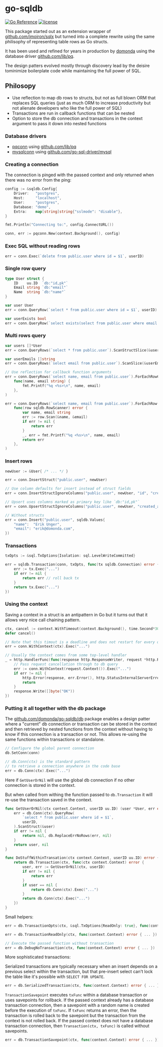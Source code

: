 # go-sqldb

[![Go Reference](https://pkg.go.dev/badge/github.com/domonda/go-sqldb.svg)](https://pkg.go.dev/github.com/domonda/go-sqldb) [![license](https://img.shields.io/badge/license-MIT-red.svg?style=flat)](https://raw.githubusercontent.com/domonda/go-sqldb/master/LICENSE)

This package started out as an extension wrapper of [github.com/jmoiron/sqlx](https://github.com/jmoiron/sqlx) but turned into a complete rewrite using the same philisophy of representing table rows as Go structs.

It has been used and refined for years in production by [domonda](https://domonda.com) using the database driver [github.com/lib/pq](https://github.com/lib/pq).

The design patters evolved mostly through discovery lead by the deisire tominimize boilerplate code while maintaining the full power of SQL. 

## Philosopy

* Use reflection to map db rows to structs, but not as full blown ORM that replaces SQL queries (just as much ORM to increase productivity but not alienate developers who like the full power of SQL)
* Transactions are run in callback functions that can be nested
* Option to store the db connection and transactions in the context argument to pass it down into nested functions


### Database drivers

* [pqconn](https://pkg.go.dev/github.com/domonda/go-sqldb/pqconn) using [github.com/lib/pq](https://github.com/lib/pq) 
* [mysqlconn](https://pkg.go.dev/github.com/domonda/go-sqldb/mysqlconn) using [github.com/go-sql-driver/mysql](https://github.com/go-sql-driver/mysql)


### Creating a connection

The connection is pinged with the passed context
and only returned when there was no error from the ping:

```go
config := &sqldb.Config{
    Driver:   "postgres",
    Host:     "localhost",
    User:     "postgres",
    Database: "demo",
    Extra:    map[string]string{"sslmode": "disable"},
}

fmt.Println("Connecting to:", config.ConnectURL())

conn, err := pqconn.New(context.Background(), config)
```

### Exec SQL without reading rows

```go
err = conn.Exec(`delete from public.user where id = $1`, userID)
```

### Single row query

```go
type User struct {
	ID    uu.ID  `db:"id,pk"`
	Email string `db:"email"`
	Name  string `db:"name"`
}

var user User
err = conn.QueryRow(`select * from public.user where id = $1`, userID).ScanStruct(&user)

var userExists bool
err = conn.QueryRow(`select exists(select from public.user where email = $1)`, userEmail).Scan(&userExists)
```

### Multi rows query

```go
var users []*User
err = conn.QueryRows(`select * from public.user`).ScanStructSlice(&users)

var userEmails []string
err = conn.QueryRows(`select email from public.user`).ScanSlice(&userEmails)

// Use reflection for callback function arguments
err = conn.QueryRows(`select name, email from public.user`).ForEachRowCall(
    func(name, email string) {
        fmt.Printf("%q <%s>\n", name, email)
    },
)

err = conn.QueryRows(`select name, email from public.user`).ForEachRow(
    func(row sqldb.RowScanner) error {
        var name, email string
        err := row.Scan(&name, &email)
        if err != nil {
            return err
        }
        _, err = fmt.Printf("%q <%s>\n", name, email)
        return err
    },
)
```

### Insert rows

```go
newUser := &User{ /* ... */ }

err = conn.InsertStruct("public.user", newUser)

// Use column defaults for insert instead of struct fields
err = conn.InsertStructIgnoreColumns("public.user", newUser, "id", "created_at")

// Upsert uses columns marked as primary key like `db:"id,pk"`
err = conn.UpsertStructIgnoreColumns("public.user", newUser, "created_at")

// Without structs
err = conn.Insert("public.user", sqldb.Values{
    "name":  "Erik Unger",
    "email": "erik@domonda.com",
})
```

### Transactions

```go
txOpts := &sql.TxOptions{Isolation: sql.LevelWriteCommitted}

err = sqldb.Transaction(conn, txOpts, func(tx sqldb.Connection) error {
    err := tx.Exec("...")
    if err != nil {
        return err // roll back tx
    }
    return tx.Exec("...")
})
```

### Using the context

Saving a context in a struct is an antipattern in Go
but it turns out that it allows very nice call chaining pattern.

```go
ctx, cancel := context.WithTimeout(context.Background(), time.Second*30)
defer cancel()

// Note that this timout is a deadline and does not restart for every query
err = conn.WithContext(ctx).Exec("...")

// Usually the context comes from some top-level handler
_ = http.HandlerFunc(func(response http.ResponseWriter, request *http.Request) {
    // Pass request cancellation through to db query
    err := conn.WithContext(request.Context()).Exec("...")
    if err != nil {
        http.Error(response, err.Error(), http.StatusInternalServerError)
        return
    }
    response.Write([]byte("OK"))
})
```

### Putting it all together with the db package

The [github.com/domonda/go-sqldb/db](https://pkg.go.dev/github.com/domonda/go-sqldb/db)
package enables a design patter where a "current" db connection or transaction
can be stored in the context and then retrieved by nested functions
from the context without having to know if this connection is a transaction or not.
This allows re-using the same functions within transactions or standalone.

```go
// Configure the global parent connection
db.SetConn(conn)

// db.Conn(ctx) is the standard pattern
// to retrieve a connection anywhere in the code base
err = db.Conn(ctx).Exec("...")
```

Here if `GetUserOrNil` will use the global db connection if
no other connection is stored in the context.

But when called from withing the function passed to `db.Transaction`
it will re-use the transaction saved in the context.


```go
func GetUserOrNil(ctx context.Context, userID uu.ID) (user *User, err error) {
	err = db.Conn(ctx).QueryRow(
		`select * from public.user where id = $1`,
		userID,
	).ScanStruct(&user)
	if err != nil {
		return nil, db.ReplaceErrNoRows(err, nil)
	}
	return user, nil
}

func DoStuffWithinTransation(ctx context.Context, userID uu.ID) error {
	return db.Transaction(ctx, func(ctx context.Context) error {
		user, err := GetUserOrNil(ctx, userID)
		if err != nil {
			return err
		}
		if user == nil {
			return db.Conn(ctx).Exec("...")
		}
		return db.Conn(ctx).Exec("...")
	})
}
```

Small helpers:

```go
err = db.TransactionOpts(ctx, &sql.TxOptions{ReadOnly: true}, func(context.Context) error { ... })

err = db.TransactionReadOnly(ctx, func(context.Context) error { ... })

// Execute the passed function without transaction
err = db.DebugNoTransaction(ctx, func(context.Context) error { ... })
```

More sophisticated transactions:

Serialized transactions are typically necessary when an insert depends on a previous select within
the transaction, but that pre-insert select can't lock the table like it's possible with `SELECT FOR UPDATE`.
```go
err = db.SerializedTransaction(ctx, func(context.Context) error { ... })
```

`TransactionSavepoint` executes `txFunc` within a database transaction or uses savepoints for rollback.
If the passed context already has a database transaction connection,
then a savepoint with a random name is created before the execution of `txFunc`.
If `txFunc` returns an error, then the transaction is rolled back to the savepoint
but the transaction from the context is not rolled back.
If the passed context does not have a database transaction connection,
then `Transaction(ctx, txFunc)` is called without savepoints.
```go
err = db.TransactionSavepoint(ctx, func(context.Context) error { ... })
```